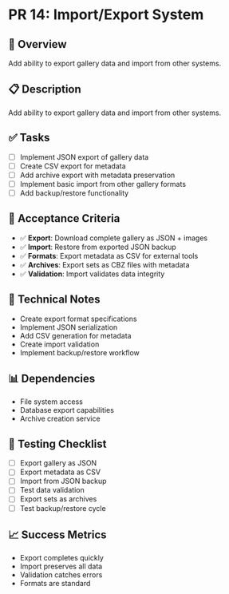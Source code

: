 # PR 14: Import/Export System

## 🎯 **Overview**
Add ability to export gallery data and import from other systems.

## 📋 **Description**
Add ability to export gallery data and import from other systems.

## ✅ **Tasks**
- [ ] Implement JSON export of gallery data
- [ ] Create CSV export for metadata
- [ ] Add archive export with metadata preservation
- [ ] Implement basic import from other gallery formats
- [ ] Add backup/restore functionality

## 🧪 **Acceptance Criteria**
- ✅ **Export**: Download complete gallery as JSON + images
- ✅ **Import**: Restore from exported JSON backup
- ✅ **Formats**: Export metadata as CSV for external tools
- ✅ **Archives**: Export sets as CBZ files with metadata
- ✅ **Validation**: Import validates data integrity

## 🔧 **Technical Notes**
- Create export format specifications
- Implement JSON serialization
- Add CSV generation for metadata
- Create import validation
- Implement backup/restore workflow

## 📊 **Dependencies**
- File system access
- Database export capabilities
- Archive creation service

## 🧪 **Testing Checklist**
- [ ] Export gallery as JSON
- [ ] Export metadata as CSV
- [ ] Import from JSON backup
- [ ] Test data validation
- [ ] Export sets as archives
- [ ] Test backup/restore cycle

## 📈 **Success Metrics**
- Export completes quickly
- Import preserves all data
- Validation catches errors
- Formats are standard
